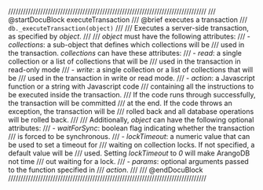 ////////////////////////////////////////////////////////////////////////////////
/// @startDocuBlock executeTransaction
/// @brief executes a transaction
/// `db._executeTransaction(object)`
///
/// Executes a server-side transaction, as specified by *object*.
///
/// *object* must have the following attributes:
/// - *collections*: a sub-object that defines which collections will be
///   used in the transaction. *collections* can have these attributes:
///   - *read*: a single collection or a list of collections that will be
///     used in the transaction in read-only mode
///   - *write*: a single collection or a list of collections that will be
///     used in the transaction in write or read mode.
/// - *action*: a Javascript function or a string with Javascript code
///   containing all the instructions to be executed inside the transaction.
///   If the code runs through successfully, the transaction will be committed
///   at the end. If the code throws an exception, the transaction will be
///   rolled back and all database operations will be rolled back.
///
/// Additionally, *object* can have the following optional attributes:
/// - *waitForSync*: boolean flag indicating whether the transaction
///   is forced to be synchronous.
/// - *lockTimeout*: a numeric value that can be used to set a timeout for
///   waiting on collection locks. If not specified, a default value will be
///   used. Setting *lockTimeout* to *0* will make ArangoDB not time
///   out waiting for a lock.
/// - *params*: optional arguments passed to the function specified in
///   *action*.
///
/// @endDocuBlock
////////////////////////////////////////////////////////////////////////////////